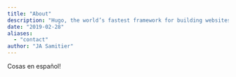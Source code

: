 ```yaml
---
title: "About"
description: "Hugo, the world’s fastest framework for building websites"
date: "2019-02-28"
aliases:
  - "contact"
author: "JA Samitier"
---
```


Cosas en español!
